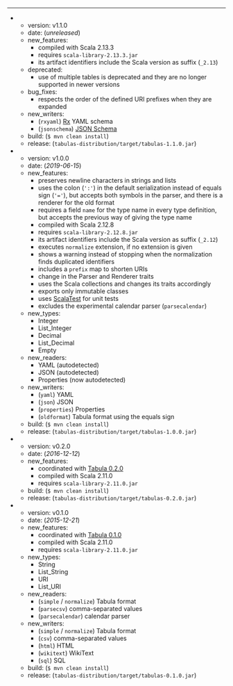 ---
- - version: v1.1.0
  - date: (*unreleased*)
  - new_features:
    - compiled with Scala 2.13.3
    - requires `scala-library-2.13.3.jar`
    - its artifact identifiers include the Scala version as suffix (`_2.13`)
  - deprecated:
    - use of multiple tables is deprecated and they are no longer supported in newer
      versions
  - bug_fixes:
    - respects the order of the defined URI prefixes when they are expanded
  - new_writers:
    - (`rxyaml`) [Rx](http://rx.codesimply.com/) YAML schema
    - (`jsonschema`) [JSON Schema](https://json-schema.org/)
  - build: (`$ mvn clean install`)
  - release: (`tabulas-distribution/target/tabulas-1.1.0.jar`)

- - version: v1.0.0
  - date: (*2019-06-15*)
  - new_features:
    - preserves newline characters in strings and lists
    - uses the colon (`':'`) in the default serialization instead of equals sign (`'='`),
      but accepts both symbols in the parser, and there is a renderer for the old
      format
    - requires a field `name` for the type name in every type definition, but accepts
      the previous way of giving the type name
    - compiled with Scala 2.12.8
    - requires `scala-library-2.12.8.jar`
    - its artifact identifiers include the Scala version as suffix (`_2.12`)
    - executes `normalize` extension, if no extension is given
    - shows a warning instead of stopping when the normalization finds duplicated
      identifiers
    - includes a `prefix` map to shorten URIs
    - change in the Parser and Renderer traits
    - uses the Scala collections and changes its traits accordingly
    - exports only immutable classes
    - uses [ScalaTest](http://www.scalatest.org) for unit tests
    - excludes the experimental calendar parser (`parsecalendar`)
  - new_types:
    - Integer
    - List_Integer
    - Decimal
    - List_Decimal
    - Empty
  - new_readers:
    - YAML (autodetected)
    - JSON (autodetected)
    - Properties (now autodetected)
  - new_writers:
    - (`yaml`) YAML
    - (`json`) JSON
    - (`properties`) Properties
    - (`oldformat`) Tabula format using the equals sign
  - build: (`$ mvn clean install`)
  - release: (`tabulas-distribution/target/tabulas-1.0.0.jar`)

- - version: v0.2.0
  - date: (*2016-12-12*)
  - new_features:
    - coordinated with [Tabula 0.2.0](https://github.com/julianmendez/tabula)
    - compiled with Scala 2.11.0
    - requires `scala-library-2.11.0.jar`
  - build: (`$ mvn clean install`)
  - release: (`tabulas-distribution/target/tabulas-0.2.0.jar`)

- - version: v0.1.0
  - date: (*2015-12-21*)
  - new_features:
    - coordinated with [Tabula 0.1.0](https://github.com/julianmendez/tabula)
    - compiled with Scala 2.11.0
    - requires `scala-library-2.11.0.jar`
  - new_types:
    - String
    - List_String
    - URI
    - List_URI
  - new_readers:
    - (`simple` / `normalize`) Tabula format
    - (`parsecsv`) comma-separated values
    - (`parsecalendar`) calendar parser
  - new_writers:
    - (`simple` / `normalize`) Tabula format
    - (`csv`) comma-separated values
    - (`html`) HTML
    - (`wikitext`) WikiText
    - (`sql`) SQL
  - build: (`$ mvn clean install`)
  - release: (`tabulas-distribution/target/tabulas-0.1.0.jar`)


